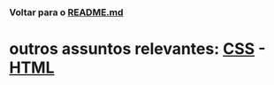 ### Voltar para o [README.md](./README.md)  


# outros assuntos relevantes: [CSS](./CSS.md) - [HTML](./WebDev)
